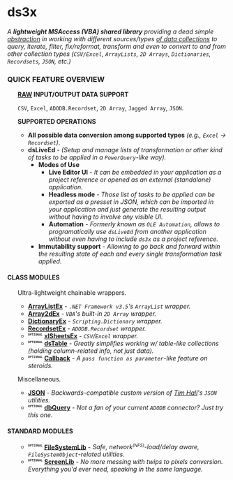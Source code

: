 # __ds3x__

_A **lightweight MSAccess (VBA) shared library** providing a dead simple <u>abstraction</u> in working with different sources/types <u>of data collections</u> to query, iterate, filter, fix/reformat, transform and even to convert to and from other collection types (`CSV/Excel`, `ArrayLists`, `2D Arrays`, `Dictionaries`, `Recordsets`, `JSON`, etc.)_


### __QUICK FEATURE OVERVIEW__

<ul>
<strong><u>RAW</u> INPUT/OUTPUT DATA SUPPORT</strong>

`CSV`, `Excel`, `ADODB.Recordset`, `2D Array`, `Jagged Array`, `JSON`.

</ul>
<ul>
<strong>SUPPORTED OPERATIONS</strong>

  - __All possible data conversion among supported types__ *(e.g., `Excel` -> `Recordset`)*.
  - __dsLiveEd__ - _(Setup and manage lists of transformation or other kind of tasks to be applied in a `PowerQuery`-like way)._
    - __Modes of Use__
      - __Live Editor UI__ - *It can be embedded in your application as a project reference or opened as an external (standalone) application.*
      - __Headless mode__ - *Those list of tasks to be applied can be exported as a presset in JSON, which can be imported in your application and just generate the resulting output without having to involve any visible UI.*
      - __Automation__ - *Formerly known as `OLE Automation`, allows to programatically use `dsLiveEd` from another application without even having to include `ds3x` as a project reference.*
    - __Immutability support__ - *Allowing to go back and forward within the resulting state of each and every single transformation task applied.*

</ul>


#### __CLASS MODULES__

<ul>
Ultra-lightweight chainable wrappers.

  - __[ArrayListEx](./docs/ArrayListEx.md)__ - *`.NET Framework v3.5`'s `ArrayList` wrapper.*
  - __[Array2dEx](./docs/Array2dEx.md)__ - *`VBA`'s built-in `2D Array` wrapper.*
  - __[DictionaryEx](./docs/DictionaryEx.md)__ - *`Scripting.Dictionary` wrapper.*
  - __[RecordsetEx](./docs/RecordsetEx.md)__ - *`ADODB.Recordset` wrapper.*
  - <sup><sub><sup><kbd><code>__OPTIONAL__</code></kbd></sup></sub></sup> __[xlSheetsEx](./docs/xlSheetsEx.md)__ - *`CSV`/`Excel` wrapper.*
  - <sup><sub><sup><kbd><code>__OPTIONAL__</code></kbd></sup></sub></sup> __[dsTable](./docs/dsTable.md)__ - *Greatly simplifies working w/ table-like collections (holding column-related info, not just data).*
  - <sup><sub><sup><kbd><code>__OPTIONAL__</code></kbd></sup></sub></sup> __[Callback](./docs/Callback.md)__ - *A <kbd>`pass function as parameter`</kbd>-like feature on steroids.*

</ul>
<ul>
Miscellaneous.

  - __[JSON](./docs/JSON.md)__ - *Backwards-compatible custom version of [Tim Hall](https://github.com/VBA-tools/VBA-JSON)'s `JSON` utilities.*
  - <sup><sub><sup><kbd><code>__OPTIONAL__</code></kbd></sup></sub></sup> __[dbQuery](./docs/dbQuery.md)__ - *Not a fan of your current `ADODB` connector? Just try this one.*

</ul>

#### __STANDARD MODULES__

<ul>

  - <sup><sub><sup><kbd><code>__OPTIONAL__</code></kbd></sup></sub></sup> __[FileSystemLib](./docs/FileSystemLib.md)__ - *Safe, network<sup><small>(NFS)</small></sup>-load/delay aware, `FileSystemObject`-related utilities.*
  - <sup><sub><sup><kbd><code>__OPTIONAL__</code></kbd></sup></sub></sup> __[ScreenLib](./docs/ScreenLib.md)__ - *No more messing with twips to pixels conversion. Everything you'd ever need, speaking in the same language.*
  
</ul>

